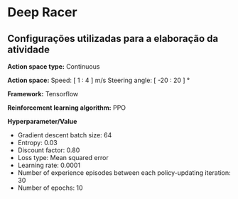 # Deep Racer

## Configurações utilizadas para a elaboração da atividade

**Action space type:**
Continuous

**Action space:**
Speed: [ 1 : 4 ] m/s
Steering angle: [ -20 : 20 ] °

**Framework:**
Tensorflow

**Reinforcement learning algorithm:**
PPO

**Hyperparameter/Value**

* Gradient descent batch size:	64
* Entropy:	0.03
* Discount factor:	0.80
* Loss type:	Mean squared error
* Learning rate:	0.0001
* Number of experience episodes between each policy-updating iteration:	30
* Number of epochs:	10
